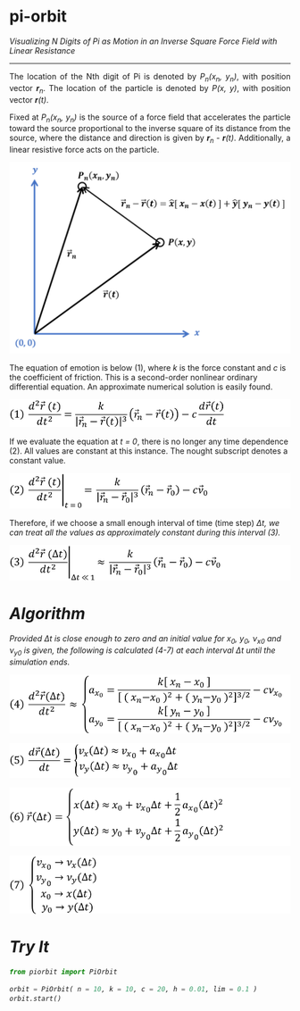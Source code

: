 # pi-orbit
<i>Visualizing N Digits of Pi as Motion in an Inverse Square Force Field with Linear Resistance</i>
<hr>

<p align="justify">
    The location of the Nth digit of Pi is denoted by <i>P<sub>n</sub>(x<sub>n</sub>, y<sub>n</sub>)</i>, with position vector <b><i>r</b><sub>n</sub></i>. 
    The location of the particle is denoted by <i>P(x, y)</i>, with position vector <b><i>r</b>(t)</i>.
</p>
<p align="justify">
    Fixed at <i>P<sub>n</sub>(x<sub>n</sub>, y<sub>n</sub>)</i> is the source of a force field that accelerates the particle toward the source proportional
    to the inverse square of its distance from the source, where the distance and direction is given by <b><i>r</b><sub>n</sub></i> - <b><i>r</b>(t)</i>.
    Additionally, a linear resistive force acts on the particle.
</p>

<p align="center">
    <img src="photos/graph.png">
</p>

<p aling="center">
    The equation of emotion is below (1), where <i>k</i> is the force constant and <i>c</i> is the coefficient of friction.
    This is a second-order nonlinear ordinary differential equation. An approximate numerical solution is easily found.
</p>

<p align="center">
    <img src="photos/form1.png">
</p>

<p aling="center">
    If we evaluate the equation at <i>t = 0</i>, there is no longer any time dependence (2). 
    All values are constant at this instance. The nought subscript denotes a constant value.
</p>

<p align="center">
    <img src="photos/form2.png">
</p>

<p aling="center">
    Therefore, if we choose a small enough interval of time (time step) <i>Δt</t>, 
    we can treat all the values as approximately constant during this interval (3).
</p>

<p align="center">
    <img src="photos/form3.png">
</p>

<h1>Algorithm</h1>
<p>
    Provided <i>Δt</i> is close enough to zero and an initial value for 
    <i>x<sub>0</sub></i>, <i>y<sub>0</sub></i>, <i>ν<sub>x</sub><sub>0</sub></i> and <i>ν<sub>y</sub><sub>0</sub></i> is given,
    the following is calculated (4-7) at each interval <i>Δt</i> until the simulation ends.
</p>
<p align="center">
    <img src="photos/form4.png">
</p>

<p align="center">
    <img src="photos/form5.png">
</p>

<p align="center">
    <img src="photos/form6.png">
</p>

<p align="center">
    <img src="photos/form7.png">
</p>

<h1>Try It</h1>

```python
from piorbit import PiOrbit
```


```python
orbit = PiOrbit( n = 10, k = 10, c = 20, h = 0.01, lim = 0.1 )
orbit.start()
```
